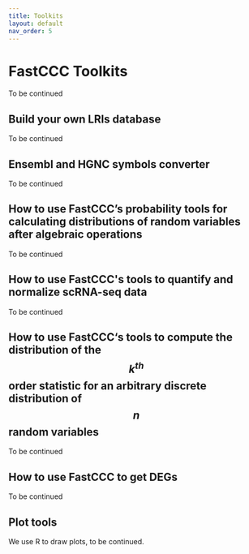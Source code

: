 ```yaml
---
title: Toolkits
layout: default
nav_order: 5
---
```

<script type="text/javascript" async
  src="https://cdnjs.cloudflare.com/ajax/libs/mathjax/3.2.2/es5/tex-mml-chtml.js">
</script>

# FastCCC Toolkits

To be continued

## Build your own LRIs database
To be continued

## Ensembl and HGNC symbols converter
To be continued

## How to use FastCCC’s probability tools for calculating distributions of random variables after algebraic operations
To be continued

## How to use FastCCC's tools to quantify and normalize scRNA-seq data
To be continued

## How to use FastCCC‘s tools to compute the distribution of the $$k^{th}$$ order statistic for an arbitrary discrete distribution of $$n$$ random variables
To be continued

## How to use FastCCC to get DEGs
To be continued

## Plot tools
We use R to draw plots, to be continued.

